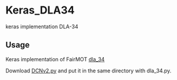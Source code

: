 # Keras_DLA34
keras implementation DLA-34
## Usage
Keras implementation of FairMOT [dla_34](https://github.com/ifzhang/FairMOT/blob/master/src/lib/models/networks/pose_dla_dcn.py)

Download [DCNv2.py](https://github.com/RuaHU/keras_DCNv2/blob/master/DCNv2.py) and put it in the same directory with dla_34.py.

